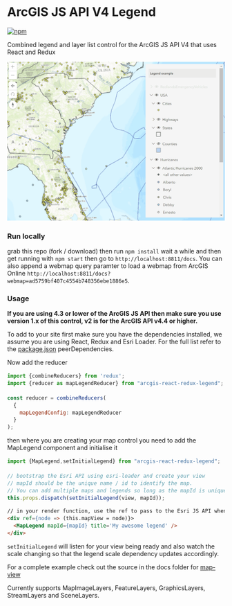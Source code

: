 # ArcGIS JS API V4 Legend

[![npm](https://img.shields.io/npm/v/arcgis-react-redux-legend.svg)](https://www.npmjs.com/package/arcgis-react-redux-legend)
 
Combined legend and layer list control for the ArcGIS JS API V4 that uses React and Redux
 
![legend gif](legend.gif)

### Run locally

grab this repo (fork / download) then run `npm install` wait a while and then get running with `npm start` then go to `http://localhost:8811/docs`. You can also append a webmap query paramter to load a webmap from ArcGIS Online `http://localhost:8811/docs?webmap=ad5759bf407c4554b748356ebe1886e5`. 

### Usage

**If you are using 4.3 or lower of the ArcGIS JS API then make sure you use version 1.x of this control, v2 is for the ArcGIS API v4.4 or higher.**

To add to your site first make sure you have the dependencies installed, we assume you are using React, Redux and Esri Loader. For the full list refer to the [package.json](https://github.com/davetimmins/arcgis-react-redux-legend/blob/master/package.json) peerDependencies.

Now add the reducer

```js
import {combineReducers} from 'redux';
import {reducer as mapLegendReducer} from "arcgis-react-redux-legend";

const reducer = combineReducers(
  {    
    mapLegendConfig: mapLegendReducer
  }
);
```

then where you are creating your map control you need to add the MapLegend component and initialise it 

```js
import {MapLegend,setInitialLegend} from "arcgis-react-redux-legend";

// bootstrap the Esri API using esri-loader and create your view
// mapId should be the unique name / id to identify the map. 
// You can add multiple maps and legends so long as the mapId is unique
this.props.dispatch(setInitialLegend(view, mapId));
```

```html
// in your render function, use the ref to pass to the Esri JS API when creating the map and view
<div ref={node => (this.mapView = node)}>
  <MapLegend mapId={mapId} title='My awesome legend' />
</div>
```

`setInitialLegend` will listen for your view being ready and also watch the scale changing so that the legend scale dependency updates accordingly.

For a complete example check out the source in the docs folder for [map-view](https://github.com/davetimmins/arcgis-react-redux-legend/blob/master/docs/src/components/map-view.js)

Currently supports MapImageLayers, FeatureLayers, GraphicsLayers, StreamLayers and SceneLayers.
